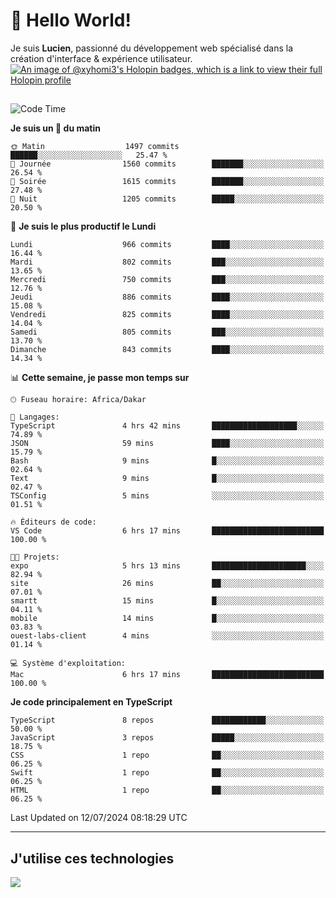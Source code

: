 # 👋 Hello World!

Je suis **Lucien**, passionné du développement web spécialisé dans la création d'interface & expérience utilisateur.
[![An image of @xyhomi3's Holopin badges, which is a link to view their full Holopin profile](https://holopin.me/xyhomi3)](https://holopin.io/@xyhomi3)

##

<!--START_SECTION:waka-->
![Code Time](http://img.shields.io/badge/Code%20Time-1%2C508%20hrs%2033%20mins-blue)

**Je suis un 🐤 du matin** 

```text
🌞 Matin                  1497 commits        ██████░░░░░░░░░░░░░░░░░░░   25.47 % 
🌆 Journée                1560 commits        ███████░░░░░░░░░░░░░░░░░░   26.54 % 
🌃 Soirée                 1615 commits        ███████░░░░░░░░░░░░░░░░░░   27.48 % 
🌙 Nuit                   1205 commits        █████░░░░░░░░░░░░░░░░░░░░   20.50 % 
```
📅 **Je suis le plus productif le Lundi** 

```text
Lundi                    966 commits         ████░░░░░░░░░░░░░░░░░░░░░   16.44 % 
Mardi                    802 commits         ███░░░░░░░░░░░░░░░░░░░░░░   13.65 % 
Mercredi                 750 commits         ███░░░░░░░░░░░░░░░░░░░░░░   12.76 % 
Jeudi                    886 commits         ████░░░░░░░░░░░░░░░░░░░░░   15.08 % 
Vendredi                 825 commits         ████░░░░░░░░░░░░░░░░░░░░░   14.04 % 
Samedi                   805 commits         ███░░░░░░░░░░░░░░░░░░░░░░   13.70 % 
Dimanche                 843 commits         ████░░░░░░░░░░░░░░░░░░░░░   14.34 % 
```


📊 **Cette semaine, je passe mon temps sur** 

```text
🕑︎ Fuseau horaire: Africa/Dakar

💬 Langages: 
TypeScript               4 hrs 42 mins       ███████████████████░░░░░░   74.89 % 
JSON                     59 mins             ████░░░░░░░░░░░░░░░░░░░░░   15.79 % 
Bash                     9 mins              █░░░░░░░░░░░░░░░░░░░░░░░░   02.64 % 
Text                     9 mins              █░░░░░░░░░░░░░░░░░░░░░░░░   02.47 % 
TSConfig                 5 mins              ░░░░░░░░░░░░░░░░░░░░░░░░░   01.51 % 

🔥 Éditeurs de code: 
VS Code                  6 hrs 17 mins       █████████████████████████   100.00 % 

🐱‍💻 Projets: 
expo                     5 hrs 13 mins       █████████████████████░░░░   82.94 % 
site                     26 mins             ██░░░░░░░░░░░░░░░░░░░░░░░   07.01 % 
smartt                   15 mins             █░░░░░░░░░░░░░░░░░░░░░░░░   04.11 % 
mobile                   14 mins             █░░░░░░░░░░░░░░░░░░░░░░░░   03.83 % 
ouest-labs-client        4 mins              ░░░░░░░░░░░░░░░░░░░░░░░░░   01.14 % 

💻 Système d'exploitation: 
Mac                      6 hrs 17 mins       █████████████████████████   100.00 % 
```

**Je code principalement en TypeScript** 

```text
TypeScript               8 repos             ████████████░░░░░░░░░░░░░   50.00 % 
JavaScript               3 repos             █████░░░░░░░░░░░░░░░░░░░░   18.75 % 
CSS                      1 repo              ██░░░░░░░░░░░░░░░░░░░░░░░   06.25 % 
Swift                    1 repo              ██░░░░░░░░░░░░░░░░░░░░░░░   06.25 % 
HTML                     1 repo              ██░░░░░░░░░░░░░░░░░░░░░░░   06.25 % 
```




 Last Updated on 12/07/2024 08:18:29 UTC
<!--END_SECTION:waka-->
---

## J'utilise ces technologies

<p align="left">
  <a href="https://skillicons.dev">
    <img src="https://skillicons.dev/icons?i=ts,js,md,scss,tailwind,react,docker,express,astro,vite,nextjs,vercel,figma,ableton" />
  </a>
</p>

